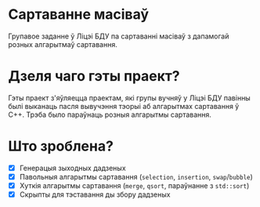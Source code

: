 # Сартаванне масіваў
Групавое заданне ў Ліцэі БДУ па сартаванні масіваў з дапамогай розных алгарытмаў сартавання.

# Дзеля чаго гэты праект?
Гэты праект з'яўляецца праектам, які групы вучняў у Ліцэі БДУ павінны былі выканаць пасля
вывучэння тэорыі аб алгарытмах сартавання ў C++. Трэба было параўнаць розныя алгарытмы сартавання.

# Што зроблена?
- [x] Генерацыя зыходных дадзеных
- [x] Павольныя алгарытмы сартавання (`selection`, `insertion`, `swap`/`bubble`)
- [x] Хуткія алгарытмы сартавання (`merge`, `qsort`, параўнанне з `std::sort`)
- [x] Скрыпты для тэставання ды збору дадзеных
